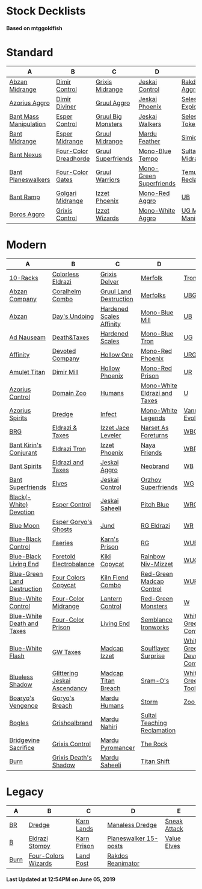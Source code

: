 # Stock Decklists
#### Based on mtggoldfish


# Standard

|                                       A                                        |                                      B                                       |                                   C                                    |                                        D                                         |                                     E                                      |
|--------------------------------------------------------------------------------|------------------------------------------------------------------------------|------------------------------------------------------------------------|----------------------------------------------------------------------------------|----------------------------------------------------------------------------|
|[Abzan Midrange](./mtggoldfish/Standard/decks/Abzan_Midrange.md)                |[Dimir Control](./mtggoldfish/Standard/decks/Dimir_Control.md)                |[Grixis Midrange](./mtggoldfish/Standard/decks/Grixis_Midrange.md)      |[Jeskai Control](./mtggoldfish/Standard/decks/Jeskai_Control.md)                  |[Rakdos Aggro](./mtggoldfish/Standard/decks/Rakdos_Aggro.md)                |
|[Azorius Aggro](./mtggoldfish/Standard/decks/Azorius_Aggro.md)                  |[Dimir Diviner](./mtggoldfish/Standard/decks/Dimir_Diviner.md)                |[Gruul Aggro](./mtggoldfish/Standard/decks/Gruul_Aggro.md)              |[Jeskai Phoenix](./mtggoldfish/Standard/decks/Jeskai_Phoenix.md)                  |[Selesnya Explore](./mtggoldfish/Standard/decks/Selesnya_Explore.md)        |
|[Bant Mass Manipulation](./mtggoldfish/Standard/decks/Bant_Mass_Manipulation.md)|[Esper Control](./mtggoldfish/Standard/decks/Esper_Control.md)                |[Gruul Big Monsters](./mtggoldfish/Standard/decks/Gruul_Big_Monsters.md)|[Jeskai Walkers](./mtggoldfish/Standard/decks/Jeskai_Walkers.md)                  |[Selesnya Tokens](./mtggoldfish/Standard/decks/Selesnya_Tokens.md)          |
|[Bant Midrange](./mtggoldfish/Standard/decks/Bant_Midrange.md)                  |[Esper Midrange](./mtggoldfish/Standard/decks/Esper_Midrange.md)              |[Gruul Midrange](./mtggoldfish/Standard/decks/Gruul_Midrange.md)        |[Mardu Feather](./mtggoldfish/Standard/decks/Mardu_Feather.md)                    |[Simic Nexus](./mtggoldfish/Standard/decks/Simic_Nexus.md)                  |
|[Bant Nexus](./mtggoldfish/Standard/decks/Bant_Nexus.md)                        |[Four-Color Dreadhorde](./mtggoldfish/Standard/decks/Four-Color_Dreadhorde.md)|[Gruul Superfriends](./mtggoldfish/Standard/decks/Gruul_Superfriends.md)|[Mono-Blue Tempo](./mtggoldfish/Standard/decks/Mono-Blue_Tempo.md)                |[Sultai Midrange](./mtggoldfish/Standard/decks/Sultai_Midrange.md)          |
|[Bant Planeswalkers](./mtggoldfish/Standard/decks/Bant_Planeswalkers.md)        |[Four-Color Gates](./mtggoldfish/Standard/decks/Four-Color_Gates.md)          |[Gruul Warriors](./mtggoldfish/Standard/decks/Gruul_Warriors.md)        |[Mono-Green Superfriends](./mtggoldfish/Standard/decks/Mono-Green_Superfriends.md)|[Temur Reclamation](./mtggoldfish/Standard/decks/Temur_Reclamation.md)      |
|[Bant Ramp](./mtggoldfish/Standard/decks/Bant_Ramp.md)                          |[Golgari Midrange](./mtggoldfish/Standard/decks/Golgari_Midrange.md)          |[Izzet Phoenix](./mtggoldfish/Standard/decks/Izzet_Phoenix.md)          |[Mono-Red Aggro](./mtggoldfish/Standard/decks/Mono-Red_Aggro.md)                  |[UB](./mtggoldfish/Standard/decks/UB.md)                                    |
|[Boros Aggro](./mtggoldfish/Standard/decks/Boros_Aggro.md)                      |[Grixis Control](./mtggoldfish/Standard/decks/Grixis_Control.md)              |[Izzet Wizards](./mtggoldfish/Standard/decks/Izzet_Wizards.md)          |[Mono-White Aggro](./mtggoldfish/Standard/decks/Mono-White_Aggro.md)              |[UG Mass Manipulation](./mtggoldfish/Standard/decks/UG_Mass_Manipulation.md)|


# Modern

|                                           A                                            |                                            B                                             |                                        C                                         |                                            D                                             |                                           E                                            |
|----------------------------------------------------------------------------------------|------------------------------------------------------------------------------------------|----------------------------------------------------------------------------------|------------------------------------------------------------------------------------------|----------------------------------------------------------------------------------------|
|[10-Racks](./mtggoldfish/Modern/decks/10-Racks.md)                                      |[Colorless Eldrazi](./mtggoldfish/Modern/decks/Colorless_Eldrazi.md)                      |[Grixis Delver](./mtggoldfish/Modern/decks/Grixis_Delver.md)                      |[Merfolk](./mtggoldfish/Modern/decks/Merfolk.md)                                          |[Tron](./mtggoldfish/Modern/decks/Tron.md)                                              |
|[Abzan Company](./mtggoldfish/Modern/decks/Abzan_Company.md)                            |[Coralhelm Combo](./mtggoldfish/Modern/decks/Coralhelm_Combo.md)                          |[Gruul Land Destruction](./mtggoldfish/Modern/decks/Gruul_Land_Destruction.md)    |[Merfolks](./mtggoldfish/Modern/decks/Merfolks.md)                                        |[UBG](./mtggoldfish/Modern/decks/UBG.md)                                                |
|[Abzan](./mtggoldfish/Modern/decks/Abzan.md)                                            |[Day's Undoing](./mtggoldfish/Modern/decks/Day's_Undoing.md)                              |[Hardened Scales Affinity](./mtggoldfish/Modern/decks/Hardened_Scales_Affinity.md)|[Mono-Blue Mill](./mtggoldfish/Modern/decks/Mono-Blue_Mill.md)                            |[UB](./mtggoldfish/Modern/decks/UB.md)                                                  |
|[Ad Nauseam](./mtggoldfish/Modern/decks/Ad_Nauseam.md)                                  |[Death&amp;Taxes](./mtggoldfish/Modern/decks/Death&amp;Taxes.md)                          |[Hardened Scales](./mtggoldfish/Modern/decks/Hardened_Scales.md)                  |[Mono-Blue Tron](./mtggoldfish/Modern/decks/Mono-Blue_Tron.md)                            |[UG](./mtggoldfish/Modern/decks/UG.md)                                                  |
|[Affinity](./mtggoldfish/Modern/decks/Affinity.md)                                      |[Devoted Company](./mtggoldfish/Modern/decks/Devoted_Company.md)                          |[Hollow One](./mtggoldfish/Modern/decks/Hollow_One.md)                            |[Mono-Red Phoenix](./mtggoldfish/Modern/decks/Mono-Red_Phoenix.md)                        |[URG](./mtggoldfish/Modern/decks/URG.md)                                                |
|[Amulet Titan](./mtggoldfish/Modern/decks/Amulet_Titan.md)                              |[Dimir Mill](./mtggoldfish/Modern/decks/Dimir_Mill.md)                                    |[Hollow Phoenix](./mtggoldfish/Modern/decks/Hollow_Phoenix.md)                    |[Mono-Red Prison](./mtggoldfish/Modern/decks/Mono-Red_Prison.md)                          |[UR](./mtggoldfish/Modern/decks/UR.md)                                                  |
|[Azorius Control](./mtggoldfish/Modern/decks/Azorius_Control.md)                        |[Domain Zoo](./mtggoldfish/Modern/decks/Domain_Zoo.md)                                    |[Humans](./mtggoldfish/Modern/decks/Humans.md)                                    |[Mono-White Eldrazi and Taxes](./mtggoldfish/Modern/decks/Mono-White_Eldrazi_and_Taxes.md)|[U](./mtggoldfish/Modern/decks/U.md)                                                    |
|[Azorius Spirits](./mtggoldfish/Modern/decks/Azorius_Spirits.md)                        |[Dredge](./mtggoldfish/Modern/decks/Dredge.md)                                            |[Infect](./mtggoldfish/Modern/decks/Infect.md)                                    |[Mono-White Legends](./mtggoldfish/Modern/decks/Mono-White_Legends.md)                    |[Vannifar Evolution](./mtggoldfish/Modern/decks/Vannifar_Evolution.md)                  |
|[BRG](./mtggoldfish/Modern/decks/BRG.md)                                                |[Eldrazi & Taxes](./mtggoldfish/Modern/decks/Eldrazi_&_Taxes.md)                          |[Izzet Jace Leveler](./mtggoldfish/Modern/decks/Izzet_Jace_Leveler.md)            |[Narset As Foreturns](./mtggoldfish/Modern/decks/Narset_As_Foreturns.md)                  |[WBG](./mtggoldfish/Modern/decks/WBG.md)                                                |
|[Bant Kirin's Conjurant](./mtggoldfish/Modern/decks/Bant_Kirin's_Conjurant.md)          |[Eldrazi Tron](./mtggoldfish/Modern/decks/Eldrazi_Tron.md)                                |[Izzet Phoenix](./mtggoldfish/Modern/decks/Izzet_Phoenix.md)                      |[Naya Friends](./mtggoldfish/Modern/decks/Naya_Friends.md)                                |[WBR](./mtggoldfish/Modern/decks/WBR.md)                                                |
|[Bant Spirits](./mtggoldfish/Modern/decks/Bant_Spirits.md)                              |[Eldrazi and Taxes](./mtggoldfish/Modern/decks/Eldrazi_and_Taxes.md)                      |[Jeskai Aggro](./mtggoldfish/Modern/decks/Jeskai_Aggro.md)                        |[Neobrand](./mtggoldfish/Modern/decks/Neobrand.md)                                        |[WB](./mtggoldfish/Modern/decks/WB.md)                                                  |
|[Bant Superfriends](./mtggoldfish/Modern/decks/Bant_Superfriends.md)                    |[Elves](./mtggoldfish/Modern/decks/Elves.md)                                              |[Jeskai Control](./mtggoldfish/Modern/decks/Jeskai_Control.md)                    |[Orzhov Superfriends](./mtggoldfish/Modern/decks/Orzhov_Superfriends.md)                  |[WG](./mtggoldfish/Modern/decks/WG.md)                                                  |
|[Black(-White) Devotion](./mtggoldfish/Modern/decks/Black(-White)_Devotion.md)          |[Esper Control](./mtggoldfish/Modern/decks/Esper_Control.md)                              |[Jeskai Saheeli](./mtggoldfish/Modern/decks/Jeskai_Saheeli.md)                    |[Pitch Blue](./mtggoldfish/Modern/decks/Pitch_Blue.md)                                    |[WRG](./mtggoldfish/Modern/decks/WRG.md)                                                |
|[Blue Moon](./mtggoldfish/Modern/decks/Blue_Moon.md)                                    |[Esper Goryo's Ghosts](./mtggoldfish/Modern/decks/Esper_Goryo's_Ghosts.md)                |[Jund](./mtggoldfish/Modern/decks/Jund.md)                                        |[RG Eldrazi](./mtggoldfish/Modern/decks/RG_Eldrazi.md)                                    |[WR](./mtggoldfish/Modern/decks/WR.md)                                                  |
|[Blue-Black Control](./mtggoldfish/Modern/decks/Blue-Black_Control.md)                  |[Faeries](./mtggoldfish/Modern/decks/Faeries.md)                                          |[Karn's Prison](./mtggoldfish/Modern/decks/Karn's_Prison.md)                      |[RG](./mtggoldfish/Modern/decks/RG.md)                                                    |[WUBRG](./mtggoldfish/Modern/decks/WUBRG.md)                                            |
|[Blue-Black Living End](./mtggoldfish/Modern/decks/Blue-Black_Living_End.md)            |[Foretold Electrobalance](./mtggoldfish/Modern/decks/Foretold_Electrobalance.md)          |[Kiki Copycat](./mtggoldfish/Modern/decks/Kiki_Copycat.md)                        |[Rainbow Niv-Mizzet](./mtggoldfish/Modern/decks/Rainbow_Niv-Mizzet.md)                    |[WUG](./mtggoldfish/Modern/decks/WUG.md)                                                |
|[Blue-Green Land Destruction](./mtggoldfish/Modern/decks/Blue-Green_Land_Destruction.md)|[Four Colors Copycat](./mtggoldfish/Modern/decks/Four_Colors_Copycat.md)                  |[Kiln Fiend Combo](./mtggoldfish/Modern/decks/Kiln_Fiend_Combo.md)                |[Red-Green Madcap Control](./mtggoldfish/Modern/decks/Red-Green_Madcap_Control.md)        |[WURG](./mtggoldfish/Modern/decks/WURG.md)                                              |
|[Blue-White Control](./mtggoldfish/Modern/decks/Blue-White_Control.md)                  |[Four-Color Midrange](./mtggoldfish/Modern/decks/Four-Color_Midrange.md)                  |[Lantern Control](./mtggoldfish/Modern/decks/Lantern_Control.md)                  |[Red-Green Monsters](./mtggoldfish/Modern/decks/Red-Green_Monsters.md)                    |[W](./mtggoldfish/Modern/decks/W.md)                                                    |
|[Blue-White Death and Taxes](./mtggoldfish/Modern/decks/Blue-White_Death_and_Taxes.md)  |[Four-Color Prison](./mtggoldfish/Modern/decks/Four-Color_Prison.md)                      |[Living End](./mtggoldfish/Modern/decks/Living_End.md)                            |[Semblance Ironworks](./mtggoldfish/Modern/decks/Semblance_Ironworks.md)                  |[White-Green Control](./mtggoldfish/Modern/decks/White-Green_Control.md)                |
|[Blue-White Flash](./mtggoldfish/Modern/decks/Blue-White_Flash.md)                      |[GW Taxes](./mtggoldfish/Modern/decks/GW_Taxes.md)                                        |[Madcap Izzet](./mtggoldfish/Modern/decks/Madcap_Izzet.md)                        |[Soulflayer Surprise](./mtggoldfish/Modern/decks/Soulflayer_Surprise.md)                  |[White-Green Devoted Company](./mtggoldfish/Modern/decks/White-Green_Devoted_Company.md)|
|[Blueless Shadow](./mtggoldfish/Modern/decks/Blueless_Shadow.md)                        |[Glittering Jeskai Ascendancy](./mtggoldfish/Modern/decks/Glittering_Jeskai_Ascendancy.md)|[Madcap Titan Breach](./mtggoldfish/Modern/decks/Madcap_Titan_Breach.md)          |[Sram-O's](./mtggoldfish/Modern/decks/Sram-O's.md)                                        |[White-Green Toolbox](./mtggoldfish/Modern/decks/White-Green_Toolbox.md)                |
|[Boaryo's Vengence](./mtggoldfish/Modern/decks/Boaryo's_Vengence.md)                    |[Goryo's Breach](./mtggoldfish/Modern/decks/Goryo's_Breach.md)                            |[Mardu Humans](./mtggoldfish/Modern/decks/Mardu_Humans.md)                        |[Storm](./mtggoldfish/Modern/decks/Storm.md)                                              |[Zoo Burn](./mtggoldfish/Modern/decks/Zoo_Burn.md)                                      |
|[Bogles](./mtggoldfish/Modern/decks/Bogles.md)                                          |[Grishoalbrand](./mtggoldfish/Modern/decks/Grishoalbrand.md)                              |[Mardu Nahiri](./mtggoldfish/Modern/decks/Mardu_Nahiri.md)                        |[Sultai Teaching Reclamation](./mtggoldfish/Modern/decks/Sultai_Teaching_Reclamation.md)  |                                                                                        |
|[Bridgevine Sacrifice](./mtggoldfish/Modern/decks/Bridgevine_Sacrifice.md)              |[Grixis Control](./mtggoldfish/Modern/decks/Grixis_Control.md)                            |[Mardu Pyromancer](./mtggoldfish/Modern/decks/Mardu_Pyromancer.md)                |[The Rock](./mtggoldfish/Modern/decks/The_Rock.md)                                        |                                                                                        |
|[Burn](./mtggoldfish/Modern/decks/Burn.md)                                              |[Grixis Death's Shadow](./mtggoldfish/Modern/decks/Grixis_Death's_Shadow.md)              |[Mardu Saheeli](./mtggoldfish/Modern/decks/Mardu_Saheeli.md)                      |[Titan Shift](./mtggoldfish/Modern/decks/Titan_Shift.md)                                  |                                                                                        |


# Legacy

|                    A                     |                                   B                                    |                           C                            |                                     D                                      |                            E                             |
|------------------------------------------|------------------------------------------------------------------------|--------------------------------------------------------|----------------------------------------------------------------------------|----------------------------------------------------------|
|[BR](./mtggoldfish/Legacy/decks/BR.md)    |[Dredge](./mtggoldfish/Legacy/decks/Dredge.md)                          |[Karn Lands](./mtggoldfish/Legacy/decks/Karn_Lands.md)  |[Manaless Dredge](./mtggoldfish/Legacy/decks/Manaless_Dredge.md)            |[Sneak Attack](./mtggoldfish/Legacy/decks/Sneak_Attack.md)|
|[B](./mtggoldfish/Legacy/decks/B.md)      |[Eldrazi Stompy](./mtggoldfish/Legacy/decks/Eldrazi_Stompy.md)          |[Karn Prison](./mtggoldfish/Legacy/decks/Karn_Prison.md)|[Planeswalker 15-posts](./mtggoldfish/Legacy/decks/Planeswalker_15-posts.md)|[Value Elves](./mtggoldfish/Legacy/decks/Value_Elves.md)  |
|[Burn](./mtggoldfish/Legacy/decks/Burn.md)|[Four-Colors Wizards](./mtggoldfish/Legacy/decks/Four-Colors_Wizards.md)|[Land Post](./mtggoldfish/Legacy/decks/Land_Post.md)    |[Rakdos Reanimator](./mtggoldfish/Legacy/decks/Rakdos_Reanimator.md)        |                                                          |



#### Last Updated at 12:54PM on June 05, 2019
